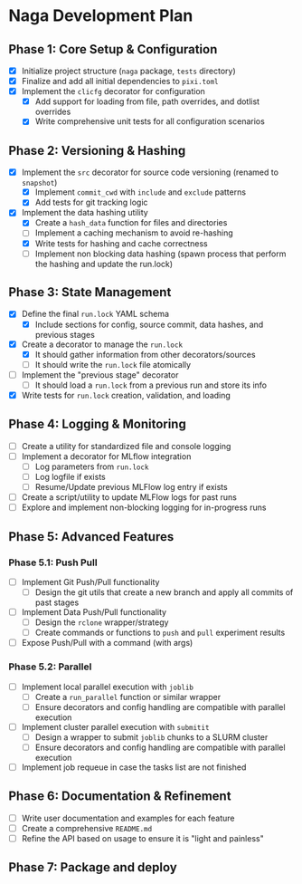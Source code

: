 # Naga Development Plan

## Phase 1: Core Setup & Configuration
- [x] Initialize project structure (`naga` package, `tests` directory)
- [x] Finalize and add all initial dependencies to `pixi.toml`
- [x] Implement the `clicfg` decorator for configuration
    - [x] Add support for loading from file, path overrides, and dotlist overrides
    - [x] Write comprehensive unit tests for all configuration scenarios

## Phase 2: Versioning & Hashing
- [x] Implement the `src` decorator for source code versioning (renamed to `snapshot`)
    - [x] Implement `commit_cwd` with `include` and `exclude` patterns
    - [x] Add tests for git tracking logic
- [x] Implement the data hashing utility
    - [x] Create a `hash_data` function for files and directories
    - [ ] Implement a caching mechanism to avoid re-hashing
    - [x] Write tests for hashing and cache correctness
    - [ ] Implement non blocking data hashing (spawn process that perform the hashing and update the run.lock)

## Phase 3: State Management
- [x] Define the final `run.lock` YAML schema
    - [x] Include sections for config, source commit, data hashes, and previous stages
- [x] Create a decorator to manage the `run.lock`
    - [x] It should gather information from other decorators/sources
    - [ ] It should write the `run.lock` file atomically
- [ ] Implement the "previous stage" decorator
    - [ ] It should load a `run.lock` from a previous run and store its info
- [x] Write tests for `run.lock` creation, validation, and loading

## Phase 4: Logging & Monitoring
- [ ] Create a utility for standardized file and console logging
- [ ] Implement a decorator for MLflow integration
    - [ ] Log parameters from `run.lock`
    - [ ] Log logfile if exists
    - [ ] Resume/Update previous MLFlow log entry if exists
- [ ] Create a script/utility to update MLFlow logs for past runs
- [ ] Explore and implement non-blocking logging for in-progress runs

## Phase 5: Advanced Features
### Phase 5.1: Push Pull
- [ ] Implement Git Push/Pull functionality
    - [ ] Design the git utils that create a new branch and apply all commits of past stages
- [ ] Implement Data Push/Pull functionality
    - [ ] Design the `rclone` wrapper/strategy
    - [ ] Create commands or functions to `push` and `pull` experiment results
- [ ] Expose  Push/Pull with a command (with args)
### Phase 5.2: Parallel
- [ ] Implement local parallel execution with `joblib`
    - [ ] Create a `run_parallel` function or similar wrapper
    - [ ] Ensure decorators and config handling are compatible with parallel execution
- [ ] Implement cluster parallel execution with `submitit`
    - [ ] Design a wrapper to submit `joblib` chunks to a SLURM cluster
    - [ ] Ensure decorators and config handling are compatible with parallel execution
- [ ] Implement job requeue in case the tasks list are not finished

## Phase 6: Documentation & Refinement
- [ ] Write user documentation and examples for each feature
- [ ] Create a comprehensive `README.md`
- [ ] Refine the API based on usage to ensure it is "light and painless"

## Phase 7: Package and deploy
